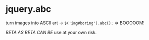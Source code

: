 jquery.abc
==========

turn images into ASCII art -> `$('img#boring').abc();` => BOOOOOM!

*BETA AS BETA CAN BE* use at your own risk.